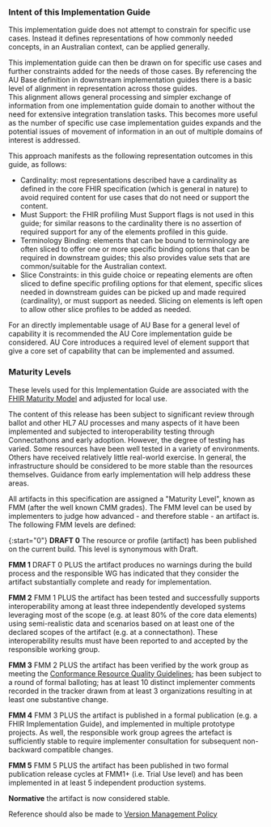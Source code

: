 ### Intent of this Implementation Guide
This implementation guide does not attempt to constrain for specific use cases. 
Instead it defines representations of how commonly needed concepts, in an Australian context, can be applied generally.


This implementation guide can then be drawn on for specific use cases and further constraints added for the needs of those cases.
By referencing the AU Base definition in downstream implementation guides there is a basic level of alignment in representation across those guides.  
This alignment allows general processing and simpler exchange of information from one implementation guide domain to another without the need for extensive integration translation tasks.
This becomes more useful as the number of specific use case implementation guides expands and the potential issues of movement of information in an out of multiple domains of interest is addressed.


This approach manifests as the following representation outcomes in this guide, as follows:
* Cardinality:  most representations described have a cardinality as defined in the core FHIR specification (which is general in nature) to avoid required content for use cases that do not need or support the content.
* Must Support: the FHIR profiling Must Support flags is not used in this guide; for similar reasons to the cardinality there is no assertion of required support for any of the elements profiled in this guide.
* Terminology Binding: elements that can be bound to terminology are often sliced to offer one or more specific binding options that can be required in downstream guides; this also provides value sets that are common/suitable for the Australian context. 
* Slice Constraints: in this guide choice or repeating elements are often sliced to define specific profiling options for that element, specific slices needed in downstream guides can be picked up and made required (cardinality), or must support as needed. Slicing on elements is left open to allow other slice profiles to be added as needed.


For an directly implementable usage of AU Base for a general level of capability it is recommended the AU Core implementation guide be considered. AU Core introduces a required level of element support that give a core set of capability that can be implemented and assumed.


### Maturity Levels 
These levels used for this Implementation Guide are associated with the [FHIR Maturity Model](versions.html#maturity) and adjusted for local use.

The content of this release has been subject to significant review through ballot and other HL7 AU processes and many aspects of it have been implemented and 
subjected to interoperability testing through Connectathons and early adoption. However, the degree of testing has varied. Some resources have been well tested 
in a variety of environments. Others have received relatively little real-world exercise. In general, the infrastructure should be considered to be more stable 
than the resources themselves. Guidance from early implementation will help address these areas.

All artifacts in this specification are assigned a "Maturity Level", known as FMM (after the well known CMM  grades). The FMM level can be used by implementers to judge how advanced - and therefore stable - an artifact is. 
The following FMM levels are defined:

{:start="0"}
**DRAFT 0** The resource or profile (artifact) has been published on the current build. This level is synonymous with Draft.

**FMM 1** DRAFT 0 PLUS the artifact produces no warnings during the build process and the responsible WG has indicated that they consider the artifact substantially complete and ready for implementation. 

**FMM 2** FMM 1 PLUS the artifact has been tested and successfully supports interoperability among at least three independently developed systems leveraging most of the scope (e.g. at least 80% of the core data elements) using semi-realistic data and scenarios based on at least one of the declared scopes of the artifact (e.g. at a connectathon). These interoperability results must have been reported to and accepted by the responsible working group.

**FMM 3** FMM 2 PLUS the artifact has been verified by the work group as meeting the [Conformance Resource Quality Guidelines](https://confluence.hl7.org/display/FHIR/Conformance+QA+Criteria); has been subject to a round of formal balloting; has at least 10 distinct implementer comments recorded in the tracker drawn from at least 3 organizations resulting in at least one substantive change.

**FMM 4** FMM 3 PLUS the artifact is published in a formal publication (e.g. a FHIR Implementation Guide), and implemented in multiple prototype projects. As well, the responsible work group agrees the artefact is sufficiently stable to require implementer consultation for subsequent non-backward compatible changes.

**FMM 5** FMM 5 PLUS the artifact has been published in two formal publication release cycles at FMM1+ (i.e. Trial Use level) and has been implemented in at least 5 independent production systems.

**Normative** the artifact is now considered stable.

Reference should also be made to [Version Management Policy](versions.html)








